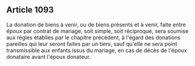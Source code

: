 Article 1093
----
La donation de biens à venir, ou de biens présents et à venir, faite entre époux
par contrat de mariage, soit simple, soit réciproque, sera soumise aux règles
établies par le chapitre précédent, à l'égard des donations pareilles qui leur
seront faites par un tiers, sauf qu'elle ne sera point transmissible aux enfants
issus du mariage, en cas de décès de l'époux donataire avant l'époux donateur.
